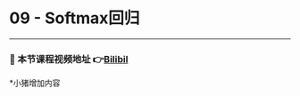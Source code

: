 # 09 - Softmax回归

---

### 🎦 本节课程视频地址 👉[Bilibil](https://www.bilibili.com/video/BV1K64y1Q7wu)

*小猪增加内容
